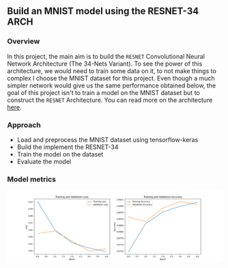 ## Build an MNIST model using the RESNET-34 ARCH

### Overview
In this project, the main aim is to build the `RESNET` Convolutional Neural Network Architecture (The 34-Nets Variant). To see the power of this architecture, we would need to train some data on it, to not make things to complex I choose the MNIST dataset for this project. Even though a much simpler network would give us the same performance obtained below, the goal of this project isn't to train a model on the MNIST dataset but to construct the `RESNET` Architecture. You can read more on the architecture [here](https://arxiv.org/abs/1512.03385).


### Approach
+ Load and preprocess the MNIST dataset using tensorflow-keras
+ Build the implement the RESNET-34
+ Train the model on the dataset
+ Evaluate the model

### Model metrics
![Model metric graph](metrics.png)